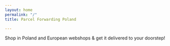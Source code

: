 ```yaml
---
layout: home
permalink: "/"
title: Parcel Forwarding Poland

---
```


Shop in Poland and European webshops
& get it delivered to your doorstep!
